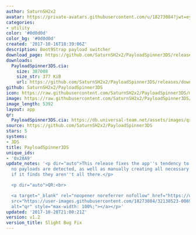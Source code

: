 ```yaml
---
author: SaturnSH2x2
avatar: https://private-avatars.githubusercontent.com/u/18273084?jwt=eyJhbGciOiJIUzI1NiIsInR5cCI6IkpXVCJ9.eyJpc3MiOiJnaXRodWIuY29tIiwiYXVkIjoicmF3LmdpdGh1YnVzZXJjb250ZW50LmNvbSIsImtleSI6ImtleTEiLCJleHAiOjE3MzQ2NzU5NjAsIm5iZiI6MTczNDY3NDc2MCwicGF0aCI6Ii91LzE4MjczMDg0In0.vT4Cnl6upXJnLULQiF2ZTgrC7FBZ9q6nL2ziWO4qPCo&v=4
categories:
- utility
color: '#0d0d0d'
color_bg: '#0d0d0d'
created: '2017-10-16T18:39:06Z'
description: Boot9Strap payload switcher
download_page: https://github.com/SaturnSH2x2/PayloadSpinner3DS/releases
downloads:
  PayloadSpinner3DS.cia:
    size: 387008
    size_str: 377 KiB
    url: https://github.com/SaturnSH2x2/PayloadSpinner3DS/releases/download/v1.2/PayloadSpinner3DS.cia
github: SaturnSH2x2/PayloadSpinner3DS
icon: https://raw.githubusercontent.com/SaturnSH2x2/PayloadSpinner3DS/master/assets/icon.png
image: https://raw.githubusercontent.com/SaturnSH2x2/PayloadSpinner3DS/master/assets/banner.png
image_length: 5392
layout: app
qr:
  PayloadSpinner3DS.cia: https://db.universal-team.net/assets/images/qr/payloadspinner3ds-cia.png
source: https://github.com/SaturnSH2x2/PayloadSpinner3DS
stars: 5
systems:
- 3DS
title: PayloadSpinner3DS
unique_ids:
- '0x28A9'
update_notes: '<p dir="auto">This release fixes the app''s tendency to crash when
  no payloads are detected, as well as manually creating all necessary directories
  if it finds they aren''t all there.</p>

  <p dir="auto">QR:<br>

  <a target="_blank" rel="noopener noreferrer nofollow" href="https://user-images.githubusercontent.com/18273084/32138523-00699f18-bc02-11e7-993b-7165c17ff9f5.png"><img
  src="https://user-images.githubusercontent.com/18273084/32138523-00699f18-bc02-11e7-993b-7165c17ff9f5.png"
  alt="qr" style="max-width: 100%;"></a></p>'
updated: '2017-10-28T21:00:21Z'
version: v1.2
version_title: Slight Bug Fix
---
```

